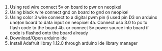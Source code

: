 1. Using red wire connect 5v on board to pwr on neopixel
2. Using black wire connect gnd on board to gnd on neopixel
3. Using color 3 wire connect to a digital pwm pin (i used pin D3 on arduino uno)on board to data input on neopixel
4a. Connect usb 3.0 to pc to flash code to the board
4b. or connect 5v power source into board if code is flashed onto the board already
5. Download/Open arduino ide
6. Install Adafruit libray 1.12.0 through arduino ide library manager

